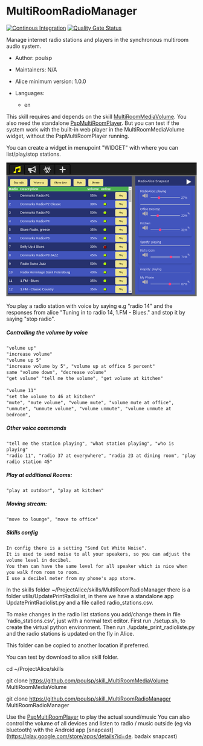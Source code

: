 # MultiRoomRadioManager

[![Continous Integration](https://gitlab.com/project-alice-assistant/skills/skill_MultiRoomRadioManage/badges/master/pipeline.svg)](https://gitlab.com/project-alice-assistant/skills/skill_MultiRoomRadioManage/pipelines/latest) [![Quality Gate Status](https://sonarcloud.io/api/project_badges/measure?project=project-alice-assistant_skill_MultiRoomRadioManage&metric=alert_status)](https://sonarcloud.io/dashboard?id=project-alice-assistant_skill_MultiRoomRadioManage)

Manage internet radio stations and players in the synchronous multiroom audio system.

- Author: poulsp
- Maintainers: N/A
- Alice minimum version: 1.0.0
- Languages:

  - en



This skill requires and depends on the skill [MultiRoomMediaVolume](https://github.com/poulsp/skill_MultiRoomMediaVolume).
You also need the standalone [PspMultiRoomPlayer](https://github.com/poulsp/PspMultiRoomPlayer).
But you can test if the system work with the built-in web player in the MultiRoomMediaVolume widget, without the PspMultiRoomPlayer running.


You can create a widget in menupoint "WIDGET" with where you can list/play/stop stations.


![alt text](https://github.com/poulsp/skill_MultiRoomRadioManager/blob/master/widgets/img/MultiRoomRadioManagerWidget.png?raw=true)

You play a radio station with voice by saying e.g "radio 14" and the responses from alice "Tuning in to radio 14, 1.FM - Blues." and stop it by saying  "stop radio".

##### Controlling the volume by voice
	"volume up"
	"increase volume"
	"volume up 5"
	"increase volume by 5", "volume up at office 5 percent"
	same "volume down", "decrease volume"
	"get volume" "tell me the volume", "get volume at kitchen"

	"volume 11"
	"set the volume to 46 at kitchen"
	"mute", "mute volume", "volume mute", "volume mute at office",
	"unmute", "unmute volume", "volume unmute", "volume unmute at bedroom",


##### Other voice commands
	"tell me the station playing", "what station playing", "who is playing"
	"radio 11", "radio 37 at everywhere", "radio 23 at dining room", "play radio station 45"


##### Play at additional Rooms:
	"play at outdoor", "play at kitchen"


##### Moving stream:
	"move to lounge", "move to office"

##### Skills config
	In config there is a setting "Send Out White Noise".
	It is used to send noise to all your speakers, so you can adjust the volume level in decibel.
	You then can have the same level for all speaker which is nice when you walk from room to room.
	I use a decibel meter from my phone's app store.


In the skills folder ~/ProjectAlice/skills/MultiRoomRadioManager there is a folder utils/UpdatePrintRadiolist, in there we have a standalone app  UpdatePrintRadiolist.py and a file called radio_stations.csv.

To make changes in the radio list stations you add/change them in file 'radio_stations.csv', just with a normal text editor.
First run ./setup.sh, to create the virtual python environment.
Then run ./update_print_radioliste.py and the radio stations is updated on the fly in Alice.

This folder can be copied to another location if preferred.


You can test by download to alice skill folder.

cd ~/ProjectAlice/skills

git clone https://github.com/poulsp/skill_MultiRoomMediaVolume MultiRoomMediaVolume

git clone https://github.com/poulsp/skill_MultiRoomRadioManager MultiRoomRadioManager


Use the [PspMultiRoomPlayer](https://github.com/poulsp/PspMultiRoomPlayer) to play the actual sound/music
You can also control the volume of all devices and listen to radio / music outside (eg via bluetooth) with the Android app [snapcast] (https://play.google.com/store/apps/details?id=de. badaix snapcast)
